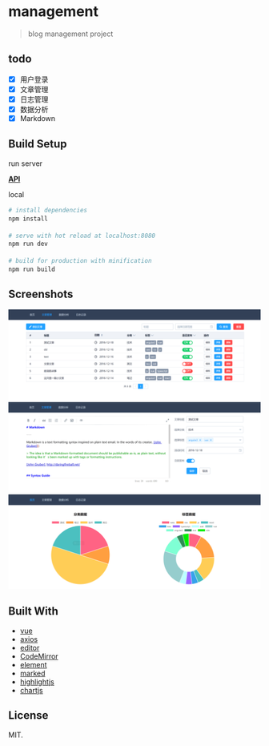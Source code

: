 # management

> blog management project

## todo

- [x] 用户登录
- [x] 文章管理
- [x] 日志管理
- [x] 数据分析
- [x] Markdown

## Build Setup

run server

**[API](https://github.com/Cacivy/koa-typescript)**

local

``` bash
# install dependencies
npm install

# serve with hot reload at localhost:8080
npm run dev

# build for production with minification
npm run build
```

## Screenshots

![文章管理](./src/assets/screenshots/postmanage.png)
![文章编辑](./src/assets/screenshots/editpost.png)
![数据分析](./src/assets/screenshots/data.png)

## Built With

- [vue](http://cn.vuejs.org/)
- [axios](https://github.com/mzabriskie/axios)
- [editor](https://github.com/lepture/editor)
- [CodeMirror](http://codemirror.net/)
- [element](http://element.eleme.io/)
- [marked](https://github.com/chjj/marked)
- [highlightjs](https://highlightjs.org/)
- [chartjs](http://www.chartjs.org/)

## License

MIT. 
